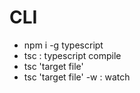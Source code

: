 # CLI
- npm i -g typescript
- tsc : typescript compile
- tsc 'target file'
- tsc 'target file' -w : watch

